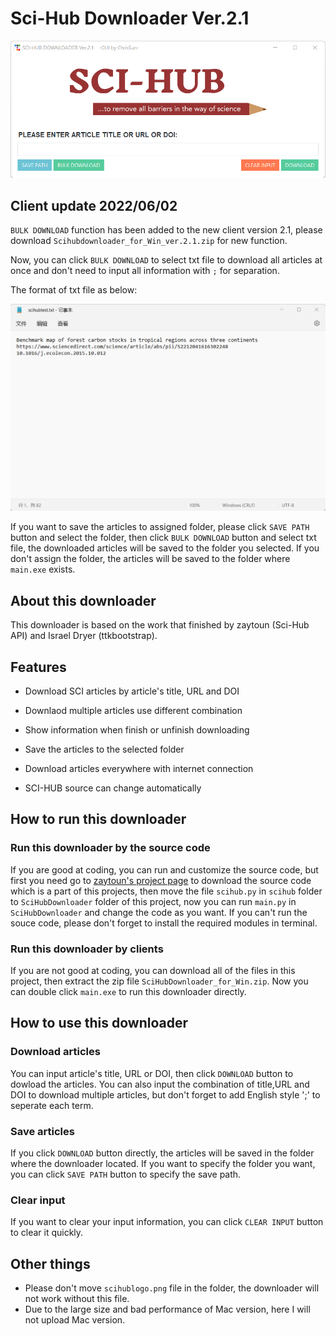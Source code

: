# Sci-Hub Downloader Ver.2.1

![downloader_logo](/scidownloader_new.png)

## Client update 2022/06/02
`BULK DOWNLOAD` function has been added to the new client version 2.1, please download `Scihubdownloader_for_Win_ver.2.1.zip` for new function.

Now, you can click `BULK DOWNLOAD` to select txt file to download all articles at once and don't need to input all information with `;` for separation.

The format of txt file as below:

![txt_file](/txtfile.png)

If you want to save the articles to assigned folder, please click `SAVE PATH` button and select the folder, then click `BULK DOWNLOAD` button and select txt file, the downloaded articles will be saved to the folder you selected. If you don't assign the folder, the articles will be saved to the folder where `main.exe` exists.

## About this downloader

This downloader is based on the work that finished by zaytoun (Sci-Hub API) and Israel Dryer (ttkbootstrap).

## Features

*   Download SCI articles by article's title, URL and DOI

*   Downlaod multiple articles use different combination

*   Show information when finish or unfinish downloading

*   Save the articles to the selected folder

*   Download articles everywhere with internet connection

*   SCI-HUB source can change automatically

## How to run this downloader

### Run this downloader by the source code

If you are good at coding, you can run and customize the source code, but first you need go to [zaytoun's project page](https://github.com/zaytoun/scihub.py) to download the source code which is a part of this projects, then move the file `scihub.py` in `scihub` folder to  `SciHubDownloader` folder of this project, now you can run  `main.py`  in  `SciHubDownloader` and change the code as you want. If you can't run the souce code, please don't forget to install the required modules in terminal.

### Run this downloader by clients

If you are not good at coding, you can download all of the files in this project, then extract the zip file `SciHubDownloader_for_Win.zip`. Now you can double click  `main.exe` to run this downloader directly.

## How to use this downloader

### Download articles

You can input article's title, URL or DOI, then click `DOWNLOAD` button to dowload the articles. You can also input the combination of title,URL and DOI to download multiple articles, but don't forget to add English style ';' to seperate each term.

### Save articles

If you click `DOWNLOAD` button directly, the articles will be saved in the folder where the downloader located. If you want to specify the folder you want, you can click `SAVE PATH` button to specify the save path.

### Clear input

If you want to clear your input information, you can click `CLEAR INPUT` button to clear it quickly.

## Other things

*   Please don't move `scihublogo.png` file in the folder, the downloader will not work without this file.
*   Due to the large size and bad performance of Mac version, here I will not upload Mac version.

